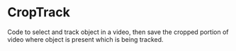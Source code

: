 # CropTrack

Code to select and track object in a video, then save the cropped portion of video where object is present which is being tracked.
